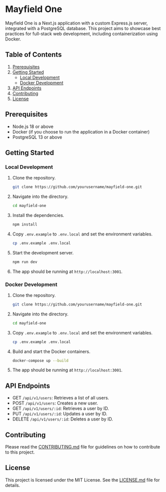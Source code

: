 # Mayfield One

Mayfield One is a Next.js application with a custom Express.js server, integrated with a PostgreSQL database. This project aims to showcase best practices for full-stack web development, including containerization using Docker.

## Table of Contents
1. [Prerequisites](#prerequisites)
2. [Getting Started](#getting-started)
   - [Local Development](#local-development)
   - [Docker Development](#docker-development)
3. [API Endpoints](#api-endpoints)
4. [Contributing](#contributing)
5. [License](#license)

## Prerequisites
- Node.js 18 or above
- Docker (if you choose to run the application in a Docker container)
- PostgreSQL 13 or above

## Getting Started

### Local Development
1. Clone the repository.
    ```sh
    git clone https://github.com/yourusername/mayfield-one.git
    ```
2. Navigate into the directory.
    ```sh
    cd mayfield-one
    ```
3. Install the dependencies.
    ```sh
    npm install
    ```
4. Copy `.env.example` to `.env.local` and set the environment variables.
    ```sh
    cp .env.example .env.local
    ```
5. Start the development server.
    ```sh
    npm run dev
    ```
6. The app should be running at `http://localhost:3001`.

### Docker Development
1. Clone the repository.
    ```sh
    git clone https://github.com/yourusername/mayfield-one.git
    ```
2. Navigate into the directory.
    ```sh
    cd mayfield-one
    ```
3. Copy `.env.example` to `.env.local` and set the environment variables.
    ```sh
    cp .env.example .env.local
    ```
4. Build and start the Docker containers.
    ```sh
    docker-compose up --build
    ```
5. The app should be running at `http://localhost:3001`.

## API Endpoints

- GET `/api/v1/users`: Retrieves a list of all users.
- POST `/api/v1/users`: Creates a new user.
- GET `/api/v1/users/:id`: Retrieves a user by ID.
- PUT `/api/v1/users/:id`: Updates a user by ID.
- DELETE `/api/v1/users/:id`: Deletes a user by ID.

## Contributing
Please read the [CONTRIBUTING.md](CONTRIBUTING.md) file for guidelines on how to contribute to this project.

## License
This project is licensed under the MIT License. See the [LICENSE.md](LICENSE.md) file for details.
